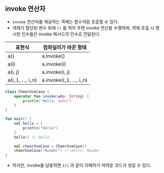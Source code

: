 ## invoke 연산자

- `invoke` 연산자를 제공하는 객체는 함수처럼 호출할 수 있다.
- 객체가 할당된 변수 뒤에 `()` 를 적어 주면 invoke 연산을 수행하며, 객체 호출 시 명시한 인수들은 invoke 메서드의 인수로 전달된다.

| 표현식 | 컴파일러가 바꾼 형태 |
| --- | --- |
| a() | a.invoke() |
| a(i) | a.invoke(i) |
| a(i, j) | a.invoke(i, j) |
| a(i_1, …, i_n) | a.invoke(i_1, …, i_n) |

```kotlin
class CheerUseCase {
	operator fun invoke(who: String) {
		println("Hello, $who")
	}
}

fun main() {
	val hello = {
		println("Hello")
	}
	hello() // Hello

	val cheerUseCase = CheerUseCase()
	cheerUseCase("Reader") // Hello, Reader
}
```

- 하지만, invoke를 남용하면 `1()` 과 같이 이해하기 어려운 코드가 생길 수 있다.

